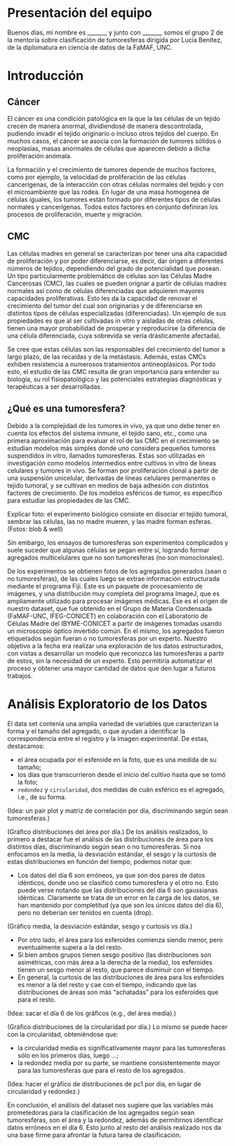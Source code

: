 # Presentación del equipo
Buenos días, mi nombre es _______ y junto con _______ somos el grupo 2 de la mentoría sobre clasificación de tumoresferas dirigida por Lucía Benítez, de la diplomatura en ciencia de datos de la FaMAF, UNC.

# Introducción

## Cáncer
El cáncer es una condición patológica en la que la las células de un tejido crecen de manera anormal, dividiendosé de manera descontrolada, pudiendo invadir el tejido originario o incluso otros tejidos del cuerpo. En muchos casos, el cáncer se asocia con la formación de tumores sólidos o neoplasias, masas anormales de células que aparecen debido a dicha proliferación anómala.

La formación y el crecimiento de tumores depende de muchos factores, como por ejemplo, la velocidad de proliferación de las células cancerígenas, de la interacción con otras células normales del tejido y con el microambiente que las rodea. En lugar de una masa homogenea de células iguales, los tumores están formado por diferentes tipos de células normales y cancerígenas. Todos estos factores en conjunto definiran los procesos de proliferación, muerte y migración. 

## CMC
Las células madres en general se caracterizan por tener una alta capacidad de proliferación y por poder diferenciarse, es decir, dar origen a diferentes números de tejidos, dependiendo del grado de potencialidad que posean. Un tipo particularmente problemático de células son las Células Madre Cancerosas (CMC), las cuales se pueden orignar a partir de células madres normales así como de células diferenciadas que adquieren mayores capacidades proliferativas. Esto les da la capacidad de renovar el crecimiento del tumor del cual son originarias y de diferenciarse en distintos tipos de células especializadas (diferenciadas). Un ejemplo de sus propiedades es que al ser cultivadas in vitro y aisladas de otras células, tienen una mayor probabilidad de prosperar y reproducirse (a diferencia de una célula diferenciada, cuya sobrevida se vería drásticamente afectada).

Se cree que estas células son las responsables del crecimiento del tumor a largo plazo, de las recaídas y de la metástasis. Además, estas CMCs exhiben resistencia a numerosos tratamientos antineoplásicos. Por todo esto, el estudio de las CMC resulta de gran importancia para entender su biología, su rol fisiopatológico y las potenciales estrategias diagnósticas y terapéuticas a ser desarrolladas.

## ¿Qué es una tumoresfera?
Debido a la complejidad de los tumores in vivo, ya que uno debe tener en cuenta los efectos del sistema inmune, el tejido sano, etc., como una primera aproximación para evaluar el rol de las CMC en el crecimiento se estudian modelos más simples donde uno considera pequeños tumores suspendidos in vitro, llamados tumoresferas. Estas son utilizadas en investigación como modelos intermedios entre cultivos in vitro de líneas celulares y tumores in vivo. Se forman por proliferación clonal a partir de una suspensión unicelular, derivadas de líneas celulares permanentes o tejido tumoral, y se cultivan en medios de baja adhesión con distintos factores de crecimiento. De los modelos esféricos de tumor, es específico para estudiar las propiedades de las CMC.

Explicar foto: el experimento biológico consiste en disociar el tejido tumoral, sembrar las células, las no madre mueren, y las madre forman esferas. (Fotos: blob & well)

Sin embargo, los ensayos de tumoresferas son experimentos complicados y suele suceder que algunas células se pegan entre sí, logrando formar agregados multicelulares que no son tumoresferas (no son monoclonales).

De los experimentos se obtienen fotos de los agregados generados (sean o no tumoresferas), de las cuales luego se extrae información estructurada mediante el programa Fiji. Este es un paquete de procesamiento de imágenes, y una distribución muy completa del programa ImageJ, que es ampliamente utilizado para procesar imágenes médicas. Ese es el origen de nuestro dataset, que fue obtenido en el Grupo de Materia Condensada (FaMAF-UNC, IFEG-CONICET) en colaboración con el Laboratorio de Células Madre del IBYME-CONICET a partir de imágenes tomadas usando un microscopio óptico invertido común. En el mismo, los agregados fueron etiquetados según fueran o no tumoresferas por un experto. Nuestro objetivo a la fecha era realizar una exploración de los datos estructurados, con vistas a desarrollar un modelo que reconozca las tumoresferas a partir de estos, sin la necesidad de un experto. Esto permitiría automatizar el proceso y obtener una mayor cantidad de datos que den lugar a futuros trabajos.

# Análisis Exploratorio de los Datos
El data set contenía una amplia variedad de variables que caracterizan la forma y el tamaño del agregado, o que ayudan a identificar la correspondencia entre el registro y la imagen experimental. De estas, destacamos:
- el área ocupada por el esferoide en la foto, que es una medida de su tamaño;
- los días que transcurrieron desde el inicio del cultivo hasta que se tomó la foto;
- `redondez` y `circularidad`, dos medidas de cuán esférico es el agregado, i.e., de su forma.

(Idea: un pair plot y matriz de correlación por día, discriminando según sean tumoresferas.)

(Gráfico distribuciones del área por día.) De los análisis realizados, lo primero a destacar fue el análisis de las distribuciones de área para  los distintos días, discriminando según sean o no tumoresferas. Si nos enfocamos en la media, la desviación estándar, el sesgo y la curtosis de estas distribuciones en función del tiempo, podemos notar que:
- Los datos del día 6 son erróneos, ya que son dos pares de datos idénticos, donde uno se clasificó como tumoresfera y el otro no. Esto puede verse notando que las distribuciones del día 6 son gaussianas idénticas. Claramente se trata de un error en la carga de los datos, se han mantenido por completitud (ya que son los únicos datos del día 6), pero no deberían ser tenidos en cuenta (drop).

(Gráfico media, la desviación estándar, sesgo y curtosis vs día.)
- Por otro lado, el área para los esferoides comienza siendo menor, pero eventualmente supera a la del resto.
- Si bien ambos grupos tienen sesgo positivo (las distribuciones son asimétricas, con más área a la derecha de la media), los esferoides tienen un sesgo menor al resto, que parece disminuir con el tiempo.
- En general, la curtosis de las distribuciones de área para los esferoides es menor a la del resto y cae con el tiempo, indicando que las distribuciones de áreas son más “achatadas” para los esferoides que para el resto.

(Idea: sacar el día 6 de los gráficos (e.g., del área media).)

(Gráfico distribuciones de la circularidad por día.) Lo mismo se puede hacer con la circularidad, obteniéndose que:
- la circularidad media es significativamente mayor para las tumoresferas sólo en los primeros días, luego ...;
- la redondez media por su parte, se mantiene consistentemente mayor para las tumoresferas que para el resto de los agregados.

(Idea: hacer el gráfico de distribuciones de pc1 por día, en lugar de circularidad y redondez.)

En conclusión, el análisis del dataset nos sugiere que las variables más prometedoras para la clasificación de los agregados según sean tumoresferas, son el área y la redondez, además de permitirnos identificar datos erróneos en el día 6. Esto junto al resto del análisis realizado nos da una base firme para afrontar la futura tarea de clasificación.